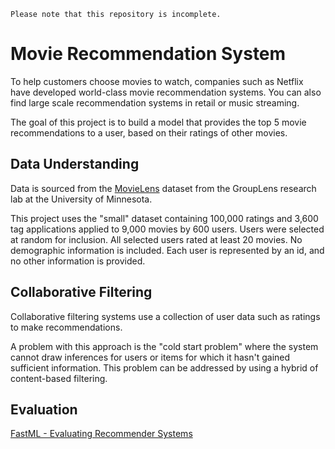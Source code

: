 ```
Please note that this repository is incomplete.
```

# Movie Recommendation System

To help customers choose movies to watch, companies such as Netflix have developed world-class movie recommendation systems. You can also find large scale recommendation systems in retail or music streaming.

The goal of this project is to build a model that provides the top 5 movie recommendations to a user, based on their ratings of other movies.

## Data Understanding

Data is sourced from the [MovieLens](https://grouplens.org/datasets/movielens/latest/) dataset from the GroupLens research lab at the University of Minnesota.

This project uses the "small" dataset containing 100,000 ratings and 3,600 tag applications applied to 9,000 movies by 600 users. Users were selected at random for inclusion. All selected users rated at least 20 movies. No demographic information is included. Each user is represented by an id, and no other information is provided.

## Collaborative Filtering

Collaborative filtering systems use a collection of user data such as ratings to make recommendations. 

A problem with this approach is the "cold start problem" where the system cannot draw inferences for users or items for which it hasn't gained sufficient information. This problem can be addressed by using a hybrid of content-based filtering.

## Evaluation

[FastML - Evaluating Recommender Systems](http://fastml.com/evaluating-recommender-systems/)
